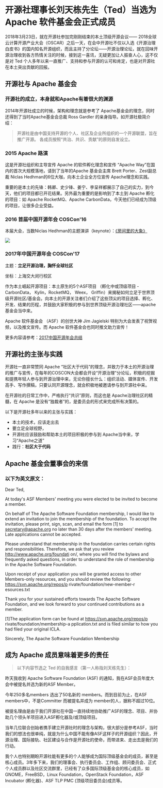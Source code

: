 
# 开源社理事长刘天栋先生（Ted）当选为 Apache 软件基金会正式成员

2018年3月23日，就在开源社参加完刚刚结束的本土顶级开源会议—— 2018全球云计算开源产业大会（OSCAR）之后一天，在会中开源社不仅以入选《开源治理白皮书》的国内知名开源组织，而且主持了分论坛——开源治理论坛，就在回味开源治理收到各方热情关注的时候，接到这一喜讯，无疑更加让人振奋人心，这不仅是对 Ted 个人多年以来一直推广、支持和参与开源的认可和肯定，也是对开源社在本土突出贡献的回报。

## 开源社与 Apache 基金会

### 开源社的成立，本身就和Apache有着很大的渊源

2014年开源社成立的时候，架构和理念就是参考了 Apache基金会的理念，同时还得到了当时Apache基金会总裁 Ross Gardler 的亲身指导。如开源社极简介绍：

> 开源社是由中国支持开源的个人、社区及企业所组织的一个开源联盟，旨在推广开源。 各成员按照“共治、共识、贡献”的原则自发设立。

### 2015 Apache 路演

这是开源社组织和主导宣传 Apache 的软件孵化理念和宣传 “Apache Way”在国内的首次大规模落地，请到了当年的Apache 基金会主席 Brett Porter、Zest副总裁 Niclas Hedhman的6位大咖，向本土企业全方位宣传 Apache理念和实践。

重要的是本土的先锋：韩卿、史少锋、姜宁、李呈祥都展示了自己的实力，到今天，他们的项目都已开花结果。另外最为重要的是影响到了本土到 Apache 孵化的项目：如 Apache RocketMQ、Apache CarbonData，今天他们已经成为顶级的项目，让很多企业受益。

### 2016 首届中国开源年会 COSCon'16

本届大会，当数Niclas Hedhman的主题演讲（keynote）：[《房间里的大象》]()


![](http://www.kaiyuanshe.cn/data/upload/201711/f_c79dc14440b47824755f58fd94d09256.png)

### 2017年中国开源年会 COSCon'17

主题：**立足开源治理，胸怀全球社区**

坐标：上海交大闵行校区

作为本土崛起开源项目：本土原生的5个ASF项目 （孵化中或顶级项目 - CarbonData， Kylin，RocketMQ， Weex， Griffin）来揭秘如何立足于世界顶级开源社区/基金会。向本土的开源关注者们介绍了这些顶尖的项目选择、孵化、开发、结果的历程，并鼓励大家积极的参与到世界顶级开源治理社区——apache基金会当中来。

Apache 软件基金会 （ASF）的创世大神 Jim Jagielski 特别为大会发表了祝贺视频，以及推文宣传。而 Apache 软件基金会也同时推文助力宣传！

更多内容请参考：[2017中国开源年会总结](http://www.kaiyuanshe.cn/dynamic/218.html)

## 开源社的主张与实践

开源社一直非常赞同 Apache “社区大于代码”的理念，并致力于本土的开源治理的推广与宣传，在每年的COSCON大会都会开设“开源治理”分论坛，积极的挖掘和提携年轻人参与到开源治理中来，无论你擅长什么：组织活动、媒体宣传、开发高手、写作撰稿，只要认同开源理念，就会积极地被邀请参与到开源社中来。

在开源社的日常工作中，严格执行“共识”原则，而这也是 Apache治理社区的精髓，在 Apache 是没有“独裁者”的，是委员会的形式来完成所有决策的。

以下是开源社多年以来的主张与实践：

* 本土的技术，应该走出去
* 要立足全球视野，
* 开源社应该鼓励和帮助本土的项目积极的参与到 Apache当中来，学习“Apache之道”
* 践行：**社区大于代码**


## Apache 基金会董事会的来信

### 以下为英文原文：

Dear Ted,

At today's ASF Members' meeting you were elected to be invited to become a member.

On behalf of The Apache Software Foundation membership, I would like to extend an invitation to join the membership of the foundation. To accept the invitation, please print, sign, scan, and email the form [1] to secretary@apache.org no later than 30 days after the members' meeting. Late applications cannot be accepted.

Please understand that membership in the foundation carries certain rights and responsibilities.  Therefore, we ask that you review http://www.apache.org/foundati on/, where you will find the bylaws and frequently asked questions, in order to understand the role of membership in the Apache Software Foundation.

Upon receipt of your application you will be granted access to other Members-only resources, and you should review the following:
https://svn.apache.org/repos/p rivate/foundation/new-member-r esources.txt

Thank you for your sustained efforts towards The Apache Software Foundation, and we look forward to your continued contributions as a member.

[1]The application form can be found at https://svn.apache.org/repos/p rivate/foundation/membership-a pplication.txt and is filed similar to how you had filed your original ICLA.

Sincerely,
 The Apache Software Foundation Membership

## 成为 Apache 成员意味着更多的责任

> 以下内容节选之 Ted 的自我感言（第一人称指刘天栋先生）：

昨天我收到 Apache Software Foundation (ASF) 的通知，我在ASF会员年度大会中被提名并选为新的ASF Member。

今年250多名members 选出了50名新的 members。而到目前为止，在ASF members中，不是Committer 而被提名并成为 member的人，据称不超过10位。

被提名理由是由于我们开源社在中国一直持续地协助推广ASF的理念、项目、并协助几个领头羊项目进入ASF孵化器及/或顶级项目。

当年几位联合创始者携手建立开源社时的理念与架构，很大部分是参考ASF，当时我们的想法也很单纯，就是为什么中国不能有像ASF这样子的开源组织？因此，开源治理、国际接轨、社区建设与合作是开源社的使命，而带进来、走出去是我们的行动。

我个人也特别期盼开源社能有更多的个人能够成为国际顶级基金会的成员，甚至是核心成员。3年多下来，我们的理事会、执行委员会、工作组、顾问委员会、正式个人成员群以及社区交流群里，已经有了众多国际顶级基金会的核心成员，如GNOME，FreeBSD，Linux Foundation，OpenStack Foundation，ASF Incubator (孵化器)、ASF TLP PMC (顶级项目委员会)成员等。
